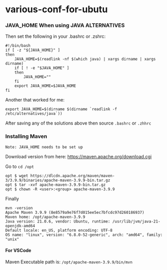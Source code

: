 # various-conf-for-ubutu


### JAVA_HOME When using JAVA ALTERNATIVES


Then set the following in your .bashrc or .zshrc:
```
#!/bin/bash
if [ -z "${JAVA_HOME}" ]
then
    JAVA_HOME=$(readlink -nf $(which java) | xargs dirname | xargs dirname)
    if [ ! -e "$JAVA_HOME" ]
    then
        JAVA_HOME=""
    fi
    export JAVA_HOME=$JAVA_HOME
fi
```



Another that worked for me:
```
export JAVA_HOME=$(dirname $(dirname `readlink -f /etc/alternatives/java`))

```

After saving any of the solutions above then source `.bashrc` or `.zhhrc`


### Installing Maven
`Note: JAVA_HOME needs to be set up`

Download version from here:
https://maven.apache.org/download.cgi

Go to `cd /opt`
```
opt $ wget https://dlcdn.apache.org/maven/maven-3/3.9.9/binaries/apache-maven-3.9.9-bin.tar.gz
opt $ tar -xvf apache-maven-3.9.9-bin.tar.gz
opt $ chown -R <user>:<group> apache-maven-3.9.9
```
Finally
```
mvn -version
Apache Maven 3.9.9 (8e8579a9e76f7d015ee5ec7bfcdc97d260186937)
Maven home: /opt/apache-maven-3.9.9
Java version: 21.0.6, vendor: Ubuntu, runtime: /usr/lib/jvm/java-21-openjdk-amd64
Default locale: en_US, platform encoding: UTF-8
OS name: "linux", version: "6.8.0-52-generic", arch: "amd64", family: "unix"
```



#### For VSCode
Maven Executable path is:
`/opt/apache-maven-3.9.9/bin/mvn`


